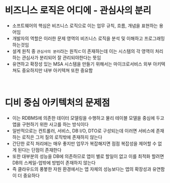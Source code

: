 # 비즈니스 로직은 어디에 - 관심사의 분리

- 소프트웨어의 핵심은 비즈니스 로직으로 이는 업무 규칙, 흐름, 개념을 표현하는 용어임
- 개발자의 역할은 이러한 문제 영역의 비즈니스 로직을 분석 및 이해하고 프로그래밍 하는것임
- 설계 원칙 중 `관심사의 분리`라는 원칙ㄷ이 존재하는데 이는 시스템의 각 영역이 처리하는 관심사가 분리되어 잘 관리되야한다는 뜻임
- 유연하고 확장성 있는 MSA 시스템을 만들기 위해서는 마이크로서비스 외부 아키텍쳐도 중요하지만 내부 아키텍쳐 또한 중요함

<br>

# 디비 중심 아키텍처의 문제점

- 이는 RDBMS에 의존한 데이터 모델링을 수행하고 물리 테이블 모델을 중심에 두고 앱을 구현하기 위한 사고를 하는 방식이다
- 일반적으로는 컨트롤러, 서비스, DB I/O, DTO로 구성되는데 이러면 서비스에 존재하는 로직은 그저 질의 로직밖에 존재하지 않는다
- 간단한 로직 처리에는 매우 좋지만 업무가 복잡해지면 점점 복잡성을 제어할 수 없게 된다는 단점이 존재한다
- 또한 대부분의 성능을 DB에 의존하므로 앱이 별로 할일이 없고 이를 최적화 할려면 DB의 스케일-업밖에 방법이 존재하지 않는다
- 즉 클라우드의 풍붛한 자원 환경에서는 앱 자체의 성능보다는 앱의 확장성과 유연함이 더 중요하다

